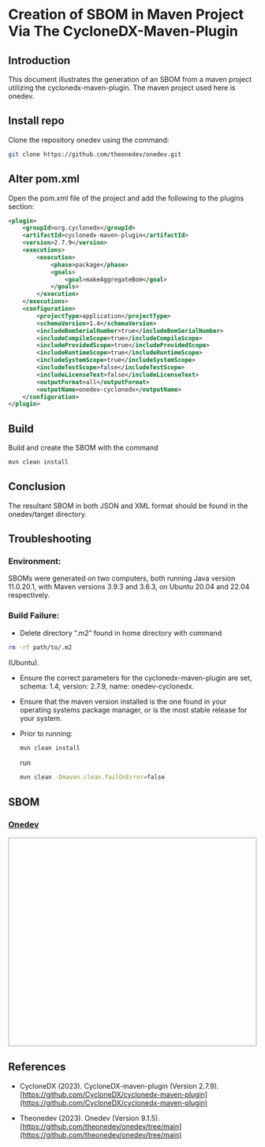 # Creation of SBOM in Maven Project Via The CycloneDX-Maven-Plugin

## Introduction

This document illustrates the generation of an SBOM from a maven project utilizing the cyclonedx-maven-plugin. The maven project used here is onedev.

## Install repo

Clone the repository onedev using the command:

```bash
git clone https://github.com/theonedev/onedev.git
```

## Alter pom.xml

Open the pom.xml file of the project and add the following to the plugins section:

```xml
<plugin>
    <groupId>org.cyclonedx</groupId>
    <artifactId>cyclonedx-maven-plugin</artifactId>
    <version>2.7.9</version>
    <executions>
        <execution>
            <phase>package</phase>
            <goals>
                <goal>makeAggregateBom</goal>
            </goals>
        </execution>
    </executions>
    <configuration>
        <projectType>application</projectType>
        <schemaVersion>1.4</schemaVersion>
        <includeBomSerialNumber>true</includeBomSerialNumber>
        <includeCompileScope>true</includeCompileScope>
        <includeProvidedScope>true</includeProvidedScope>
        <includeRuntimeScope>true</includeRuntimeScope>
        <includeSystemScope>true</includeSystemScope>
        <includeTestScope>false</includeTestScope>
        <includeLicenseText>false</includeLicenseText>
        <outputFormat>all</outputFormat>
        <outputName>onedev-cyclonedx</outputName>
    </configuration>
</plugin>
```

## Build

Build and create the SBOM with the command


```bash
mvn clean install
```

## Conclusion

The resultant SBOM in both JSON and XML format should be found in the onedev/target directory.


## Troubleshooting

### Environment:

SBOMs were generated on two computers, both running Java version 11.0.20.1, with Maven versions 3.9.3 and 3.6.3, on Ubuntu 20.04 and 22.04 respectively.

### Build Failure:

* Delete directory “.m2” found in home directory with command 

```bash
rm -rf path/to/.m2
```
(Ubuntu).

* Ensure the correct parameters for the cyclonedx-maven-plugin are set, schema: 1.4, version: 2.7.9, name: onedev-cyclonedx. 

* Ensure that the maven version installed is the one found in your operating systems package manager, or is the most stable release for your system.

* Prior to running:

    ```bash
    mvn clean install
    ```

    run

    ```bash
    mvn clean -Dmaven.clean.failOnError=false
    ```

## SBOM

<html lang="en">
<head>
    <meta charset="UTF-8">
    <meta name="viewport" content="width=device-width, initial-scale=1.0">
    <title>Pretty JSON Display</title>
    <style>
        #json-container {
            height: 400px; /* Set a fixed height */
            overflow-y: auto; /* Enable vertical scrolling */
            border: 2px solid #ccc; /* Optional: add a border for visibility */
            padding: 10px;
        }
        pre {
            margin: 0;
            white-space: pre-wrap;
            word-wrap: break-word;
        }
    </style>
</head>
<body>
    <h3>
        <a href="./onedev-cyclonedx.json">Onedev</a>
    </h3>
    <div id="json-container">
        <pre id="json-display"></pre>
    </div>
    <script>
        fetch('./onedev-cyclonedx.json')
            .then(response => response.json())
            .then(data => {
                document.getElementById('json-display').textContent = JSON.stringify(data, null, 2);
            })
            .catch(error => console.error('Error fetching JSON:', error));
    </script>
</body>
</html>

## References

* CycloneDX (2023). CycloneDX-maven-plugin (Version 2.7.9). [https://github.com/CycloneDX/cyclonedx-maven-plugin](https://github.com/CycloneDX/cyclonedx-maven-plugin)

* Theonedev (2023). Onedev (Version 9.1.5). [https://github.com/theonedev/onedev/tree/main](https://github.com/theonedev/onedev/tree/main)

